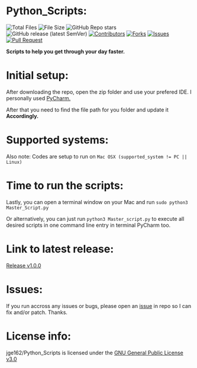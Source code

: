 # Python_Scripts:

![Total Files](https://img.shields.io/github/directory-file-count/jge162/Python_Scripts?color=4078c0&)
![File Size](https://img.shields.io/github/repo-size/jge162/Python_Scripts?color=4078c0&)
![GitHub Repo stars](https://img.shields.io/github/stars/jge162/Python_Scripts?color=red&logo=github&)
![GitHub release (latest SemVer)](https://img.shields.io/github/v/release/jge162/Python_Scripts?)
[![Contributors](https://img.shields.io/github/contributors/jge162/Python_Scripts.svg)](https://github.com/jge162/Python_Scripts/graphs/contributors) [![Forks](https://img.shields.io/github/forks/jge162/Python_Scripts.svg)](https://github.com/jge162/Python_Scripts/network/members) [![Issues](https://img.shields.io/github/issues/jge162/Python_Scripts.svg)](https://github.com/jge162/Python_Scripts/issues) [![Pull Request](https://img.shields.io/github/issues-pr-closed-raw/jge162/Python_Scripts)](https://github.com/jge162/Python_Scripts/pulls)

**Scripts to help you get through your day faster.**

# Initial setup:

After downloading the repo, open the zip folder and use your
prefered IDE. I personally used [PyCharm.](https://www.jetbrains.com/pycharm/download/#section=mac) 

After that you need to find the file path for you 
folder and update it **Accordingly.**

# Supported systems:

Also note: Codes are setup to run on `Mac OSX (supported_system != PC || Linux)`

# Time to run the scripts:

Lastly, you can open a terminal window on your Mac and run `sudo python3 Master_Script.py`

Or alternatively, you can just run `python3 Master_script.py` to execute all desired scripts in one 
command line entry in terminal PyCharm too.

# Link to latest release:

[Release v1.0.0](https://github.com/jge162/Python_Scripts/releases/tag/v1.0.0)

# Issues:

If you run accross any issues or bugs, please open an [issue](https://github.com/jge162/Python_Scripts/issues/new) in repo so I can fix and/or patch. Thanks.

# License info:

jge162/Python_Scripts is licensed under the
[GNU General Public License v3.0](https://github.com/jge162/Python_Scripts/blob/main/LICENSE)
